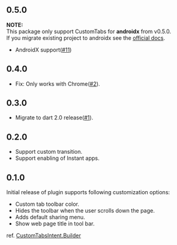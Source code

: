## 0.5.0

**NOTE:**  
This package only support CustomTabs for **androidx** from v0.5.0.  
If you migrate existing project to androidx see the [official docs](https://developer.android.com/jetpack/androidx/migrate).


- AndroidX support([#11](https://github.com/droibit/flutter_custom_tabs/pull/11))

## 0.4.0

- Fix: Only works with Chrome([#2](https://github.com/droibit/flutter_custom_tabs/issues/2)).

## 0.3.0

- Migrate to dart 2.0 release([#1](https://github.com/droibit/flutter_custom_tabs/pull/1)).

## 0.2.0

- Support custom transition.
- Support enabling of Instant apps.

## 0.1.0

Initial release of plugin supports following customization options:

- Custom tab toolbar color.
- Hides the toolbar when the user scrolls down the page.
- Adds default sharing menu.
- Show web page title in tool bar.

ref. [CustomTabsIntent.Builder](https://developer.android.com/reference/android/support/customtabs/CustomTabsIntent.Builder.html)
